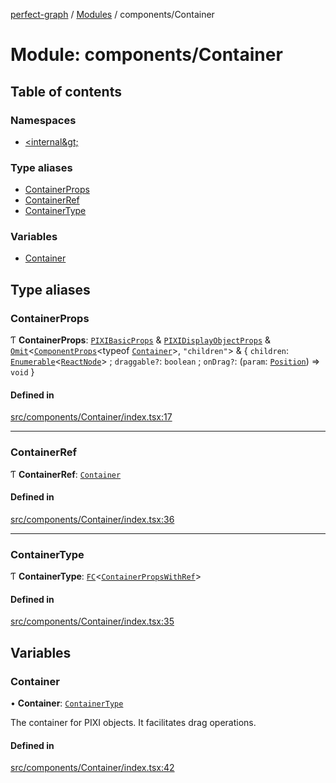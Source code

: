 [perfect-graph](../README.md) / [Modules](../modules.md) / components/Container

# Module: components/Container

## Table of contents

### Namespaces

- [&lt;internal\&gt;](components_Container._internal_.md)

### Type aliases

- [ContainerProps](components_Container.md#containerprops)
- [ContainerRef](components_Container.md#containerref)
- [ContainerType](components_Container.md#containertype)

### Variables

- [Container](components_Container.md#container)

## Type aliases

### ContainerProps

Ƭ **ContainerProps**: [`PIXIBasicProps`](components_Container._internal_.md#pixibasicprops) & [`PIXIDisplayObjectProps`](components_Container._internal_.md#pixidisplayobjectprops) & [`Omit`](components_ClusterNodeContainer._internal_.md#omit)<[`ComponentProps`](components_Container._internal_.md#componentprops)<typeof [`Container`](components_Container._internal_.md#container)\>, ``"children"``\> & { `children`: [`Enumerable`](components_Container._internal_.md#enumerable)<[`ReactNode`](components_ClusterNodeContainer._internal_.md#reactnode)\> ; `draggable?`: `boolean` ; `onDrag?`: (`param`: [`Position`](components_Container._internal_.md#position)) => `void`  }

#### Defined in

[src/components/Container/index.tsx:17](https://github.com/MaastrichtU-IDS/perfect-graph/blob/27ebaf3/src/components/Container/index.tsx#L17)

___

### ContainerRef

Ƭ **ContainerRef**: [`Container`](../classes/components_ClusterNodeContainer._internal_.Container.md)

#### Defined in

[src/components/Container/index.tsx:36](https://github.com/MaastrichtU-IDS/perfect-graph/blob/27ebaf3/src/components/Container/index.tsx#L36)

___

### ContainerType

Ƭ **ContainerType**: [`FC`](components_ClusterNodeContainer._internal_.md#fc)<[`ContainerPropsWithRef`](components_Container._internal_.md#containerpropswithref)\>

#### Defined in

[src/components/Container/index.tsx:35](https://github.com/MaastrichtU-IDS/perfect-graph/blob/27ebaf3/src/components/Container/index.tsx#L35)

## Variables

### Container

• **Container**: [`ContainerType`](components_Container.md#containertype)

The container for PIXI objects. It facilitates drag operations.

#### Defined in

[src/components/Container/index.tsx:42](https://github.com/MaastrichtU-IDS/perfect-graph/blob/27ebaf3/src/components/Container/index.tsx#L42)

